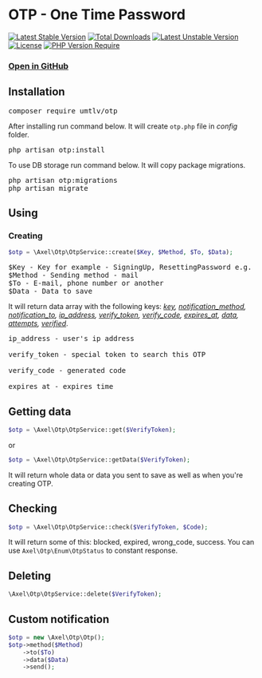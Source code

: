 # OTP - One Time Password

[![Latest Stable Version](http://poser.pugx.org/umtlv/otp/v)](https://packagist.org/packages/umtlv/otp) [![Total Downloads](http://poser.pugx.org/umtlv/otp/downloads)](https://packagist.org/packages/umtlv/otp) [![Latest Unstable Version](http://poser.pugx.org/umtlv/otp/v/unstable)](https://packagist.org/packages/umtlv/otp) [![License](http://poser.pugx.org/umtlv/otp/license)](https://packagist.org/packages/umtlv/otp) [![PHP Version Require](http://poser.pugx.org/umtlv/otp/require/php)](https://packagist.org/packages/umtlv/otp)

### [Open in GitHub](https://github.com/umtlv/otp)

## Installation

<pre>composer require umtlv/otp</pre>

After installing run command below. It will create `otp.php` file in <i>config</i> folder.
<pre>php artisan otp:install</pre>

To use DB storage run command below. It will copy package migrations.
<pre>
php artisan otp:migrations
php artisan migrate
</pre>

## Using

### Creating

```php
$otp = \Axel\Otp\OtpService::create($Key, $Method, $To, $Data);
```

<pre>
$Key - Key for example - SigningUp, ResettingPassword e.g.
$Method - Sending method - mail
$To - E-mail, phone number or another
$Data - Data to save
</pre>

It will return data array with the following keys: <i><u>key</u>, <u>notification_method</u>, <u>notification_to</u>,
<u>ip_address</u>, <u>verify_token</u>, <u>verify_code</u>, <u>expires_at</u>, <u>data</u>, <u>attempts</u>, <u>verified</u></i>.

<pre>
ip_address - user's ip address

verify_token - special token to search this OTP

verify_code - generated code

expires_at - expires time
</pre>

## Getting data
```php
$otp = \Axel\Otp\OtpService::get($VerifyToken);
```
or 
```php
$otp = \Axel\Otp\OtpService::getData($VerifyToken);
```
It will return whole data or data you sent to save as well as when you're creating OTP.

## Checking
```php
$otp = \Axel\Otp\OtpService::check($VerifyToken, $Code);
```
It will return some of this: blocked, expired, wrong_code, success.
You can use ``Axel\Otp\Enum\OtpStatus`` to constant response.

## Deleting
```php
\Axel\Otp\OtpService::delete($VerifyToken);
```

## Custom notification
```php
$otp = new \Axel\Otp\Otp();
$otp->method($Method)
    ->to($To)
    ->data($Data)
    ->send();
```